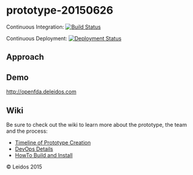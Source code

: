 # prototype-20150626

Continuous Integration:
[![Build Status](http://jenkins.openfda.deleidos.com:8080/buildStatus/icon?job=prototype-20150626_master)](http://jenkins.openfda.deleidos.com:8080/job/prototype-20150626_master/) 

Continuous Deployment:
[![Deployment Status](http://jenkins.openfda.deleidos.com:8080/job/Deploy_Prototype/badge/icon)](http://jenkins.openfda.deleidos.com:8080/job/Deploy_Prototype/)  

## Approach


## Demo
http://openfda.deleidos.com

## Wiki
Be sure to check out the wiki to learn more about the prototype, the team and the process:
+ [Timeline of Prototype Creation](https://github.com/deleidos/prototype-20150626/wiki/Prototype-Timeline)
+ [DevOps Details](https://github.com/deleidos/prototype-20150626/wiki/DevOps)
+ [HowTo Build and Install](https://github.com/deleidos/prototype-20150626/wiki/Build-and-Install)

&copy; Leidos 2015

